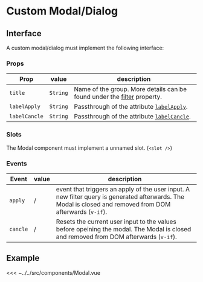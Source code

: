 # Custom Modal/Dialog

## Interface

A custom modal/dialog must implement the following interface:

### Props

| Prop          | value    | description                                                                        |
| ------------- | -------- | ---------------------------------------------------------------------------------- |
| `title`       | `String` | Name of the group. More details can be found under the [filter](#filter) property. |
| `labelApply`  | `String` | Passthrough of the attribute [`labelApply`](#labelApply).                          |
| `labelCancle` | `String` | Passthrough of the attribute [`labelCancle`](#labelCancle).                        |

### Slots

The Modal component must implement a unnamed slot. (`<slot />`)

### Events

| Event    | value | description                                                                                                                                               |
| -------- | ----- | --------------------------------------------------------------------------------------------------------------------------------------------------------- |
| `apply`  | /     | event that triggers an apply of the user input. A new filter query is generated afterwards. The Modal is closed and removed from DOM afterwards (`v-if`). |
| `cancle` | /     | Resets the current user input to the values before opeining the modal. The Modal is closed and removed from DOM afterwards (`v-if`).                      |

## Example

<<< ~../../src/components/Modal.vue
